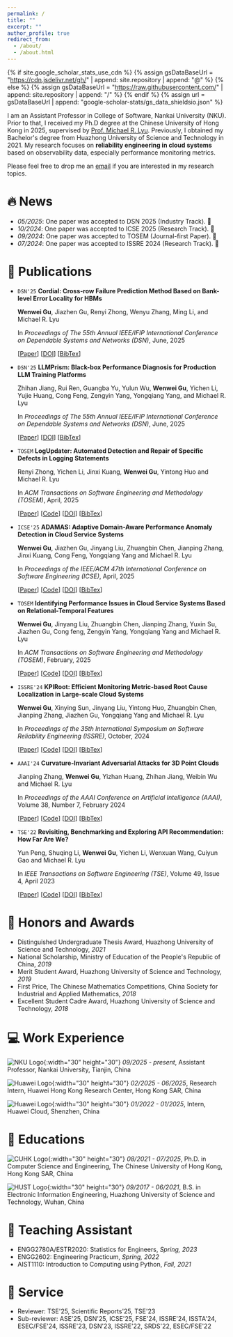 ```yaml
---
permalink: /
title: ""
excerpt: ""
author_profile: true
redirect_from: 
  - /about/
  - /about.html
---
```


{% if site.google_scholar_stats_use_cdn %}
{% assign gsDataBaseUrl = "https://cdn.jsdelivr.net/gh/" | append: site.repository | append: "@" %}
{% else %}
{% assign gsDataBaseUrl = "https://raw.githubusercontent.com/" | append: site.repository | append: "/" %}
{% endif %}
{% assign url = gsDataBaseUrl | append: "google-scholar-stats/gs_data_shieldsio.json" %}

<span class='anchor' id='about-me'></span>

I am an Assistant Professor in College of Software, Nankai University (NKU). Prior to that, I received my Ph.D degree at the Chinese University of Hong Kong in 2025, supervised by [Prof. Michael R. Lyu](http://www.cse.cuhk.edu.hk/lyu/). Previously, I obtained my Bachelor's degree from Huazhong University of Science and Technology in 2021. My research focuses on **reliability engineering in cloud systems** based on observability data, especially performance monitoring metrics. 

Please feel free to drop me an [email](mailto:wwgu21@cse.cuhk.edu.hk) if you are interested in my research topics.


# 🔥 News
- *05/2025*: One paper was accepted to DSN 2025 (Industry Track). 🎉
- *10/2024*: One paper was accepted to ICSE 2025 (Research Track). 🎉 
- *09/2024*: One paper was accepted to TOSEM (Journal-first Paper). 🎉 
- *07/2024*: One paper was accepted to ISSRE 2024 (Research Track). 🎉 


# 📝 Publications 

* `DSN'25` **Cordial: Cross-row Failure Prediction Method Based on Bank-level Error Locality for HBMs**
  
  **Wenwei Gu**, Jiazhen Gu, Renyi Zhong, Wenyu Zhang, Ming Li, and Michael R. Lyu

  In *Proceedings of The 55th Annual IEEE/IFIP International Conference on Dependable Systems and Networks (DSN)*, June, 2025

  [[Paper](https://wenweigu.github.io/publications/dsn25/dsn25.pdf)]
  [[DOI](https://ieeexplore.ieee.org/document/11068374)]
  [[BibTex](https://wenweigu.github.io/publications/dsn25/dsn25-bibtex.txt)]

* `DSN'25` **LLMPrism: Black-box Performance Diagnosis for Production LLM Training Platforms**
  
  Zhihan Jiang, Rui Ren, Guangba Yu, Yulun Wu, **Wenwei Gu**, Yichen Li, Yujie Huang, Cong Feng, Zengyin Yang, Yongqiang Yang, and Michael R. Lyu

  In *Proceedings of The 55th Annual IEEE/IFIP International Conference on Dependable Systems and Networks (DSN)*, June, 2025

  [[Paper](https://wenweigu.github.io/publications/dsn25-1/dsn25-1.pdf)]
  [[DOI](https://ieeexplore.ieee.org/document/11068334)]
  [[BibTex](https://wenweigu.github.io/publications/dsn25-1/dsn25-1-bibtex.txt)]

* `TOSEM` **LogUpdater: Automated Detection and Repair of Specific Defects in Logging Statements**

  Renyi Zhong, Yichen Li, Jinxi Kuang, **Wenwei Gu**, Yintong Huo and Michael R. Lyu

  In *ACM Transactions on Software Engineering and Methodology (TOSEM)*, April, 2025

  [[Paper](https://wenweigu.github.io/publications/tosem25-1/tosem25-1.pdf)]
  [[Code](https://anonymous.4open.science/r/Logupdater-8879/README.md)]
  [[DOI](https://dl.acm.org/doi/10.1145/3731754)]
  [[BibTex](https://wenweigu.github.io/publications/tosem25-1/tosem25-1-bibtex.txt)]

* `ICSE'25` **ADAMAS: Adaptive Domain-Aware Performance Anomaly Detection in Cloud Service Systems**

  **Wenwei Gu**, Jiazhen Gu, Jinyang Liu, Zhuangbin Chen, Jianping Zhang, Jinxi Kuang, Cong Feng, Yongqiang Yang and Michael R. Lyu
  
  In *Proceedings of the IEEE/ACM 47th International Conference on Software Engineering (ICSE)*, April, 2025

  [[Paper](https://wenweigu.github.io/publications/icse25/icse25.pdf)]
  [[Code](https://github.com/WenweiGu/ADAMAS)]
  [[DOI](https://ieeexplore.ieee.org/abstract/document/11029821)]
  [[BibTex](https://wenweigu.github.io/publications/icse25/icse25-bibtex.txt)]


* `TOSEM` **Identifying Performance Issues in Cloud Service Systems Based on Relational-Temporal Features**

  **Wenwei Gu**, Jinyang Liu, Zhuangbin Chen, Jianping Zhang, Yuxin Su, Jiazhen Gu, Cong feng, Zengyin Yang, Yongqiang Yang and Michael R. Lyu

  In *ACM Transactions on Software Engineering and Methodology (TOSEM)*, February, 2025

  [[Paper](https://wenweigu.github.io/publications/tosem25/tosem25.pdf)]
  [[Code](https://github.com/WenweiGu/ISOLATE)]
  [[DOI](https://dl.acm.org/doi/10.1145/3702978)]
  [[BibTex](https://wenweigu.github.io/publications/tosem24/tosem24-bibtex.txt)]


* `ISSRE'24` **KPIRoot: Efficient Monitoring Metric-based Root Cause Localization in Large-scale Cloud Systems**

  **Wenwei Gu**, Xinying Sun, Jinyang Liu, Yintong Huo, Zhuangbin Chen, Jianping Zhang, Jiazhen Gu, Yongqiang Yang and Michael R. Lyu

  In *Proceedings of the 35th International Symposium on Software Reliability Engineering (ISSRE)*, October, 2024

  [[Paper](https://wenweigu.github.io/publications/issre24/issre24.pdf)]
  [[Code](https://github.com/WenweiGu/KPIRoot)]
  [[DOI](https://ieeexplore.ieee.org/document/10771281)]
  [[BibTex](https://wenweigu.github.io/publications/tosem24/tosem24-bibtex.txt)]


* `AAAI'24` **Curvature-Invariant Adversarial Attacks for 3D Point Clouds**

  Jianping Zhang, **Wenwei Gu**, Yizhan Huang, Zhihan Jiang, Weibin Wu and Michael R. Lyu

  In *Proceedings of the AAAI Conference on Artificial Intelligence (AAAI)*, Volume 38, Number 7, February 2024

  [[Paper](https://wenweigu.github.io/publications/aaai24/aaai24.pdf)]
  [[Code](https://github.com/curvature-invariant/curvature-invariant)]
  [[DOI](https://doi.org/10.1609/aaai.v38i7.28542)]
  [[BibTex](https://wenweigu.github.io/publications/aaai24/aaai24-bibtex.txt)]


* `TSE'22` **Revisiting, Benchmarking and Exploring API Recommendation: How Far Are We?**

  Yun Peng, Shuqing Li, **Wenwei Gu**, Yichen Li, Wenxuan Wang, Cuiyun Gao and Michael R. Lyu

  In *IEEE Transactions on Software Engineering (TSE)*, Volume 49, Issue 4, April 2023

  [[Paper](https://wenweigu.github.io/publications/tse22/tse22.pdf)]
  [[Code](https://github.com/JohnnyPeng18/APIBench)]
  [[DOI](https://doi.org/10.1109/TSE.2022.3197063)]
  [[BibTex](https://wenweigu.github.io/publications/tse22/tse22-bibtex.txt)]


# 🥇 Honors and Awards
- Distinguished Undergraduate Thesis Award, Huazhong University of Science and Technology, *2021*
- National Scholarship, Ministry of Education of the People's Republic of China, *2019*
- Merit Student Award, Huazhong University of Science and Technology, *2019*
- First Price, The Chinese Mathematics Competitions, China Society for Industrial and Applied Mathematics, *2018*
- Excellent Student Cadre Award, Huazhong University of Science and Technology, *2018* 

# 💻 Work Experience 
  ![NKU Logo](https://wenweigu.github.io/images/NKU.png){:width="30" height="30"} *09/2025 - present*, Assistant Professor, Nankai University, Tianjin, China 

  ![Huawei Logo](https://wenweigu.github.io/images/Huawei.png){:width="30" height="30"} *02/2025 - 06/2025*, Research Intern, Huawei Hong Kong Research Center, Hong Kong SAR, China

  ![Huawei Logo](https://wenweigu.github.io/images/Huawei.png){:width="30" height="30"} *01/2022 - 01/2025*, Intern, Huawei Cloud, Shenzhen, China

# 📖 Educations
  ![CUHK Logo](https://wenweigu.github.io/images/CUHK.png){:width="30" height="30"} *08/2021 - 07/2025*, Ph.D. in Computer Science and Engineering, The Chinese University of Hong Kong, Hong Kong SAR, China 

  ![HUST Logo](https://wenweigu.github.io/images/HUST.png){:width="30" height="30"} *09/2017 - 06/2021*, B.S. in Electronic Information Engineering, Huazhong University of Science and Technology, Wuhan, China 


# 💬 Teaching Assistant
- ENGG2780A/ESTR2020: Statistics for Engineers, *Spring, 2023* 
- ENGG2602: Engineering Practicum, *Spring, 2022* 
- AIST1110: Introduction to Computing using Python, *Fall, 2021*


# 💼 Service
- Reviewer: TSE'25, Scientific Reports'25, TSE'23
- Sub-reviewer: ASE'25, DSN'25, ICSE'25, FSE'24, ISSRE'24, ISSTA'24, ESEC/FSE'24, ISSRE'23, DSN'23, ISSRE'22, SRDS'22, ESEC/FSE'22

&nbsp;
